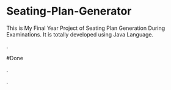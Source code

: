 # Seating-Plan-Generator

This is My Final Year Project of Seating Plan Generation During Examinations. It is totally developed using Java Language.






































































































































































.





















































#Done










































































































.




































































































































































































































































































































































































































































































.








































